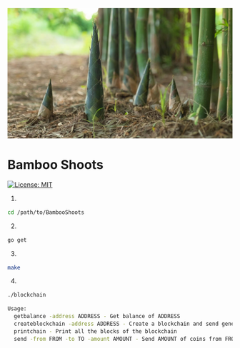 ![](./image/BambooShoots.jpg)

# Bamboo Shoots
[![License: MIT](https://img.shields.io/badge/License-MIT-yellow.svg)](https://opensource.org/licenses/MIT)


1. 
  ``` bash
  cd /path/to/BambooShoots
  ```

2. 
  ``` bash
  go get 
  ```

3. 
  ``` bash
  make 
  ```

4. 
  ``` bash
  ./blockchain
  ```
  
  ```bash
  Usage:
    getbalance -address ADDRESS - Get balance of ADDRESS
    createblockchain -address ADDRESS - Create a blockchain and send genesis block reward to ADDRESS
    printchain - Print all the blocks of the blockchain
    send -from FROM -to TO -amount AMOUNT - Send AMOUNT of coins from FROM address to TO
  ```
